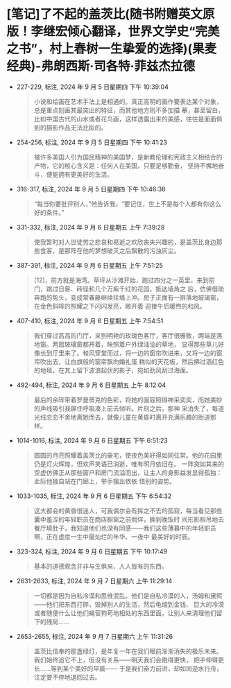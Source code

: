# [笔记]了不起的盖茨比(随书附赠英文原版！李继宏倾心翻译，世界文学史“完美之书”，村上春树一生挚爱的选择)(果麦经典)-弗朗西斯·司各特·菲兹杰拉德


-   227-229, 标注, 2024 年 9 月 5 日星期四 下午 10:39:04

    > 小说和绘画在艺术手法上是相通的。真正高明的画作要表达某个对象，总是重点刻画其最突出的特征，而其他地方则不多加描
    > 摹，甚至留白，比如中国古代的山水或者花鸟画，这样透露出来的美感，往往是面面俱到的摄影作品无法比拟的。

-   254-256, 标注, 2024 年 9 月 5 日星期四 下午 10:41:23

    > 被许多美国人引为国民精神的美国梦，是新教伦理和宪政主义相结合的产物，它的核心含义是：任何人在美国，只要足够勤奋，
    > 坚持不懈地奋斗，便能拥有更美好的生活。

-   316-317, 标注, 2024 年 9 月 5 日星期四 下午 10:46:38

    > “每当你要批评别人，”他告诉我，“要记住，世上不是每个人都有你这么好的条件。”

-   331-332, 标注, 2024 年 9 月 6 日星期五 上午 7:39:28

    > 使我暂时对人世徒劳之悲哀和易逝之欢欣丧失兴趣的，是盖茨比身边那些食客，是那阵在他的梦想破灭之后飘散的污浊灰尘。

-   387-391, 标注, 2024 年 9 月 6 日星期五 上午 7:51:25

    > [12]，前方就是海湾。草坪从沙滩开始，跑过四分之一英里，来到前门，跳过日晷、砖径和几个万紫千红的花园，抵达墙角之
    > 后，仿佛借助奔跑的势头，变成常春藤继续往墙上冲。房子正面有一排落地玻璃窗，在金色斜晖的照耀之下闪闪发亮，敞开着
    > 迎接午后暖煦的和风。

-   407-410, 标注, 2024 年 9 月 6 日星期五 上午 7:54:51

    > 我们穿过高高的门厅，来到明艳的玫瑰色客厅，客厅很雅致，两端是落地窗。两扇玻璃窗都开着，映照着户外绿油油的草地，
    > 显得那些草儿好像长到厅里来了。和风穿堂而过，将一边的窗帘吹进来，又将一边的窗帘吹出去，让白旗般的窗帘飘向婚礼蛋
    > 糕似的天花板，然后拂过酒红色的地毯，在其上留下波浪起伏的影子，宛如劲风刮过海面。

-   492-494, 标注, 2024 年 9 月 6 日星期五 上午 8:12:04

    > 最后的余晖带着罗曼蒂克的色彩，将她的面容照得神采奕奕，而她美妙的声线吸引我屏住呼吸凑上前去倾听。片刻之后，那神
    > 采消失了，每道光线恋恋不舍地离她而去，就像儿童在黄昏时离开充满乐趣的街道那样。

-   1014-1016, 标注, 2024 年 9 月 6 日星期五 下午 6:51:23

    > 圆圆的月亮照耀着盖茨比的豪宅，使夜色美好得如同往常。他的花园里仍是灯火辉煌，但欢声笑语已消逝，唯有明月依旧在。
    > 一阵突如其来的空虚仿佛正从那些窗户和房门流溢而出，让主人的身影益发显得孤独：此际他独自站在门廊上，举手摆出依依
    > 惜别的姿势。

-   1033-1035, 标注, 2024 年 9 月 6 日星期五 下午 6:54:32

    > 这大都会的黄昏很迷人，可我偶尔会有挥之不去的孤寂，每当看见那些囊中羞涩的年轻职员在商店橱窗之前倘佯，捱到晚饭时
    > 间形影相吊地去餐厅填肚子，我知道他们也深有同感——我们这些薄暮中的年轻职员啊，正在虚度一生中最灿烂的年华、一夜中
    > 最美好的时辰。

-   323-324, 标注, 2024 年 9 月 6 日星期五 下午 10:17:49

    > 基本的道德观念并非与生俱来、人人皆有的东西。

-   2631-2633, 标注, 2024 年 9 月 7 日星期六 上午 11:29:14

    > 一切都是因为自私冷漠和思维混乱。他们是自私冷漠的人，汤姆和黛熙——他们把东西打碎，毁掉别人的生活，然后龟缩到金钱、
    > 巨大的冷漠或者随便什么让他们蝇营狗苟地相处的东西里面，让别人来清理他们留下的残局……

-   2653-2655, 标注, 2024 年 9 月 7 日星期六 上午 11:31:26

    > 盖茨比信奉的那盏绿灯，是年复一年在我们眼前渐渐消失的极乐未来。我们始终追它不上，但没有关系——明天我们会跑得更快，
    > 把手伸得更长……等到某个美好的早晨—— 于是我们奋力前进，却如同逆水行舟，注定要不停地退回过去。

